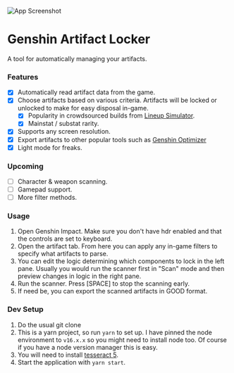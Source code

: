 <!--
TODO

- [x] Artifact end of list detection
- [x] Artifact card string formatting
- [x] Artifact card lock state
- [ ] Update read artifacts when locking to reflect new lock status
- [ ] Tooltips, hovers
- [ ] Pause on _any_ keyboard press (+resume??/stop)
- [x] Dropdown
  - Routine lock options read, read&lock, lock
  - Scoring method popularity/rarity with and/or condition
- [x] export data
- [x] 16:9 (1920×1080), 16:10 (1920×1200)
  - [ ] Adding screen resolutions readme
- [ ] Install instructions + images
- [ ] Bundle sharp, tesseract
- [ ] Save settings in local storage
- [x] GL window icon
- [ ] remove this list and publish :)

Stretch:

- scrape data from from other languages of lineup simulator
- bg art
- scan other pages
- overlay with keystroke info (e.g. emergency stop)
- find better source for GOOD data
- Pause on bad data, option to skip artifact or skip all, maybe fix on the spot
- Test score percentile creation
- General repo qol: git merge hooks for testing etc.
- VJoy?? and gamepad method
- Better Layout component
- Multiple artifact list layouts
- Theme large sizes (e.g. artifact card list)
- Way to filter:
  - rarity
  - level
  - substat roll chance
- lerna/package separation for main process, windows
- Language dropdown select
- Check for offset ui (when changing screen resolutions)

Minor:
- Change window chrome color when changing theme/dark mode

Fun:
- Change primary color based on favorite character

-->

![App Screenshot](https://user-images.githubusercontent.com/5402388/222936865-58104da3-f1c2-4cc1-b658-0f302610e6cd.png)

# Genshin Artifact Locker

A tool for automatically managing your artifacts.

### Features

- [x] Automatically read artifact data from the game.
- [x] Choose artifacts based on various criteria. Artifacts will be locked or unlocked to make for easy disposal in-game.
  - [x] Popularity in crowdsourced builds from [Lineup Simulator].
  - [x] Mainstat / substat rarity.
- [x] Supports any screen resolution.
- [x] Export artifacts to other popular tools such as [Genshin Optimizer]
- [x] Light mode for freaks.

### Upcoming

- [ ] Character & weapon scanning.
- [ ] Gamepad support.
- [ ] More filter methods.

<!-- Fix sharp dependency not being bundled
### Installing

1. Download the latest [release](https://github.com/Jugbot/genshin-locker/releases).
2. Install tesseract.
3. Install sharp.
-->

### Usage

1. Open Genshin Impact. Make sure you don't have hdr enabled and that the controls are set to keyboard. 
2. Open the artifact tab. From here you can apply any in-game filters to specify what artifacts to parse.
3. You can edit the logic determining which components to lock in the left pane. Usually you would run the scanner first in "Scan" mode and then preview changes in logic in the right pane.
4. Run the scanner. Press [SPACE] to stop the scanning early.
5. If need be, you can export the scanned artifacts in GOOD format.

### Dev Setup

1. Do the usual git clone
2. This is a yarn project, so run `yarn` to set up. I have pinned the node environment to `v16.x.x` so you might need to install node too. Of course if you have a node version manager this is easy.
3. You will need to install [tesseract 5](https://github.com/tesseract-ocr/tessdoc/blob/main/Installation.md#windows).
4. Start the application with `yarn start`.

[Lineup Simulator]: https://act.hoyolab.com/ys/event/bbs-lineup-ys-sea/index.html
[Genshin Optimizer]: https://frzyc.github.io/genshin-optimizer

